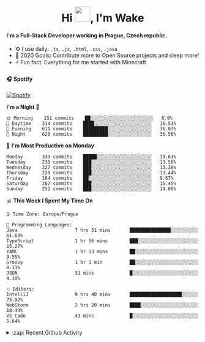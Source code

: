 <h1 align="center">Hi <img src="https://raw.githubusercontent.com/MrWakeCZ/MrWakeCZ/master/Hi.gif" width="40px" />, I'm Wake</h1>

#### I'm a Full-Stack Developer working in Prague, Czech republic.
- ⚙️ I use daily: `.ts`, `.js`, `.html`, `.css`, `.java`
- 🥅 2020 Goals: Contribute more to Open Source projects and sleep more!
- ⚡ Fun fact: Everything for me started with Minecraft

#### 🎧 Spotify
[![Spotify](https://novatorem-delta-eight.vercel.app/api/spotify)](https://open.spotify.com/user/wakeecz)

<!--START_SECTION:waka-->
**I'm a Night 🦉** 

```text
🌞 Morning    151 commits    ██░░░░░░░░░░░░░░░░░░░░░░░   8.9% 
🌆 Daytime    314 commits    ████░░░░░░░░░░░░░░░░░░░░░   18.51% 
🌃 Evening    611 commits    █████████░░░░░░░░░░░░░░░░   36.03% 
🌙 Night      620 commits    █████████░░░░░░░░░░░░░░░░   36.56%

```
📅 **I'm Most Productive on Monday** 

```text
Monday       333 commits    █████░░░░░░░░░░░░░░░░░░░░   19.63% 
Tuesday      230 commits    ███░░░░░░░░░░░░░░░░░░░░░░   13.56% 
Wednesday    227 commits    ███░░░░░░░░░░░░░░░░░░░░░░   13.38% 
Thursday     228 commits    ███░░░░░░░░░░░░░░░░░░░░░░   13.44% 
Friday       164 commits    ██░░░░░░░░░░░░░░░░░░░░░░░   9.67% 
Saturday     262 commits    ███░░░░░░░░░░░░░░░░░░░░░░   15.45% 
Sunday       252 commits    ███░░░░░░░░░░░░░░░░░░░░░░   14.86%

```


📊 **This Week I Spent My Time On** 

```text
⌚︎ Time Zone: Europe/Prague

💬 Programming Languages: 
Java                     7 hrs 51 mins       ███████████████░░░░░░░░░░   61.63% 
TypeScript               1 hr 56 mins        ███░░░░░░░░░░░░░░░░░░░░░░   15.27% 
YAML                     1 hr 13 mins        ██░░░░░░░░░░░░░░░░░░░░░░░   9.55% 
Groovy                   1 hr 1 min          ██░░░░░░░░░░░░░░░░░░░░░░░   8.11% 
JSON                     31 mins             █░░░░░░░░░░░░░░░░░░░░░░░░   4.18%

🔥 Editors: 
IntelliJ                 9 hrs 40 mins       ███████████████████░░░░░░   75.92% 
WebStorm                 2 hrs 20 mins       ████░░░░░░░░░░░░░░░░░░░░░   18.44% 
VS Code                  43 mins             █░░░░░░░░░░░░░░░░░░░░░░░░   5.64%

```


<!--END_SECTION:waka-->

<details>
  <summary>:zap: Recent Github Activity</summary>

<!--START_SECTION:activity-->
1. 🗣 Commented on [#14](https://github.com/craftmania-cz/craftmanager/issues/14) in [craftmania-cz/craftmanager](https://github.com/craftmania-cz/craftmanager)
2. 🎉 Merged PR [#2](https://github.com/craftmania-cz/craftcore/pull/2) in [craftmania-cz/craftcore](https://github.com/craftmania-cz/craftcore)
3. 🎉 Merged PR [#7](https://github.com/craftmania-cz/craftlobby/pull/7) in [craftmania-cz/craftlobby](https://github.com/craftmania-cz/craftlobby)
4. ❌ Closed PR [#88](https://github.com/waked-cz/corgi/pull/88) in [waked-cz/corgi](https://github.com/waked-cz/corgi)
5. 🗣 Commented on [#6](https://github.com/craftmania-cz/craftlobby/issues/6) in [craftmania-cz/craftlobby](https://github.com/craftmania-cz/craftlobby)
<!--END_SECTION:activity-->

</details>
